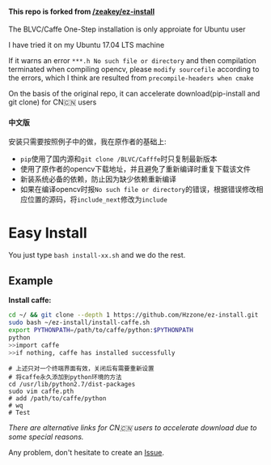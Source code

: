 #### This repo is forked from [/zeakey/ez-install](https://github.com/Hzzone/ez-install)

The BLVC/Caffe One-Step installation is only approiate for Ubuntu user

I have tried it on my Ubuntu 17.04 LTS machine

If it warns an error `***.h No such file or directory` and then compilation terminated when compiling opencv, please `modify sourcefile` according to the errors, which I think are resulted from `precompile-headers when cmake`

​On the basis of the original repo, it can accelerate download(pip-install and git clone) for CN:cn: users

#### 中文版

安装只需要按照例子中的做，我在原作者的基础上:
* `pip`使用了国内源和`git clone /BLVC/Cafffe`时只复制最新版本
* 使用了原作者的opencv下载地址，并且避免了重新编译时重复下载该文件
* 新装系统必备的依赖，防止因为缺少依赖重新编译
* 如果在编译opencv时报`No such file or directory`的错误，根据错误修改相应位置的源码，将`include_next`修改为`include`


# Easy Install

You just type `bash install-xx.sh` and we do the rest.

## Example
**Install caffe:**
```bash
cd ~/ && git clone --depth 1 https://github.com/Hzzone/ez-install.git
sudo bash ~/ez-install/install-caffe.sh
export PYTHONPATH=/path/to/caffe/python:$PYTHONPATH
python
>>import caffe
>>if nothing, caffe has installed successfully
```

```shell
# 上述只对一个终端界面有效，关闭后有需要重新设置
# 将caffe永久添加到python环境的方法
cd /usr/lib/python2.7/dist-packages
sudo vim caffe.pth
# add /path/to/caffe/python
# wq
# Test
```



​*There are alternative links for CN:cn: users to accelerate download due to some special reasons.*

Any problem, don't hesitate to create an [Issue](https://github.com/zeakey/ez-install/issues).
